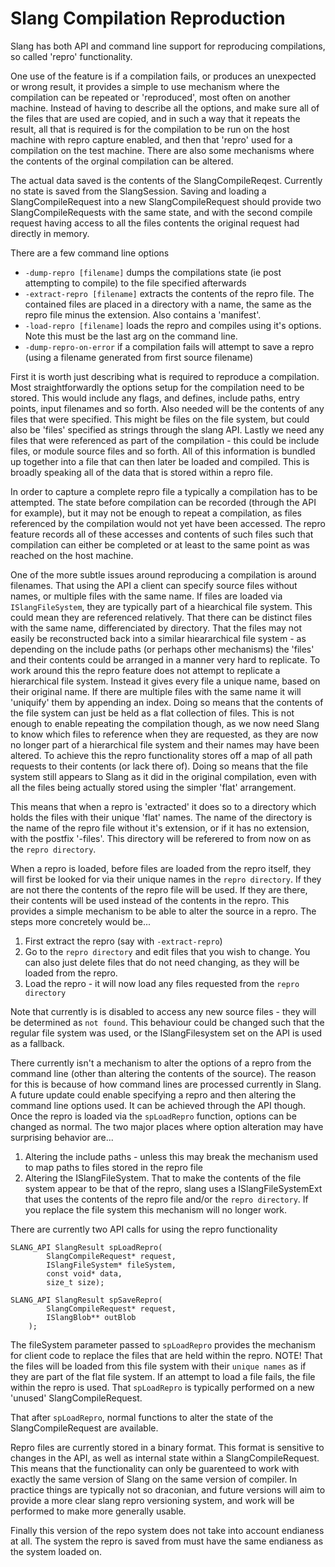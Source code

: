 Slang Compilation Reproduction
==============================

Slang has both API and command line support for reproducing compilations, so called 'repro' functionality.

One use of the feature is if a compilation fails, or produces an unexpected or wrong result, it provides a simple to use mechanism where the compilation can be repeated or 'reproduced', most often on another machine. Instead of having to describe all the options, and make sure all of the files that are used are copied, and in such a way that it repeats the result, all that is required is for the compilation to be run on the host machine with repro capture enabled, and then that 'repro' used for a compilation on the test machine. There are also some mechanisms where the contents of the orginal compilation can be altered.

The actual data saved is the contents of the SlangCompileReqest. Currently no state is saved from the SlangSession. Saving and loading a SlangCompileRequest into a new SlangCompileRequest should provide two SlangCompileRequests with the same state, and with the second compile request having access to all the files contents the original request had directly in memory. 

There are a few command line options

* `-dump-repro [filename]` dumps the compilations state (ie post attempting to compile) to the file specified afterwards
* `-extract-repro [filename]` extracts the contents of the repro file. The contained files are placed in a directory with a name, the same as the repro file minus the extension. Also contains a 'manifest'.
* `-load-repro [filename]` loads the repro and compiles using it's options. Note this must be the last arg on the command line.
* `-dump-repro-on-error` if a compilation fails will attempt to save a repro (using a filename generated from first source filename)

First it is worth just describing what is required to reproduce a compilation. Most straightforwardly the options setup for the compilation need to be stored. This would include any flags, and defines, include paths, entry points, input filenames and so forth. Also needed will be the contents of any files that were specified. This might be files on the file system, but could also be 'files' specified as strings through the slang API. Lastly we need any files that were referenced as part of the compilation - this could be include files, or module source files and so forth. All of this information is bundled up together into a file that can then later be loaded and compiled. This is broadly speaking all of the data that is stored within a repro file. 

In order to capture a complete repro file a typically a compilation has to be attempted. The state before compilation can be recorded (through the API for example), but it may not be enough to repeat a compilation, as files referenced by the compilation would not yet have been accessed. The repro feature records all of these accesses and contents of such files such that compilation can either be completed or at least to the same point as was reached on the host machine. 

One of the more subtle issues around reproducing a compilation is around filenames. That using the API a client can specify source files without names, or multiple files with the same name. If files are loaded via `ISlangFileSystem`, they are typically part of a hiearchical file system. This could mean they are referenced relatively. That there can be distinct files with the same name, differenciated by directory. That the files may not easily be reconstructed back into a similar hieararchical file system - as depending on the include paths (or perhaps other mechanisms) the 'files' and their contents could be arranged in a manner very hard to replicate. To work around this the repro feature does not attempt to replicate a hierarchical file system. Instead it gives every file a unique name, based on their original name. If there are multiple files with the same name it will 'uniquify' them by appending an index. Doing so means that the contents of the file system can just be held as a flat collection of files. This is not enough to enable repeating the compilation though, as we now need Slang to know which files to reference when they are requested, as they are now no longer part of a hierarchical file system and their names may have been altered. To achieve this the repro functionality stores off a map of all path requests to their contents (or lack there of). Doing so means that the file system still appears to Slang as it did in the original compilation, even with all the files being actually stored using the simpler 'flat' arrangement. 

This means that when a repro is 'extracted' it does so to a directory which holds the files with their unique 'flat' names. The name of the directory is the name of the repro file without it's extension, or if it has no extension, with the postfix '-files'. This directory will be referered to from now on as the `repro directory`.

When a repro is loaded, before files are loaded from the repro itself, they will first be looked for via their unique names in the `repro directory`. If they are not there the contents of the repro file will be used. If they are there, their contents will be used instead of the contents in the repro. This provides a simple mechanism to be able to alter the source in a repro. The steps more concretely would be...

1) First extract the repro (say with `-extract-repro`)
2) Go to the `repro directory` and edit files that you wish to change. You can also just delete files that do not need changing, as they will be loaded from the repro.
3) Load the repro - it will now load any files requested from the `repro directory`

Note that currently is is disabled to access any new source files - they will be determined as `not found`. This behaviour could be changed such that the regular file system was used, or the ISlangFilesystem set on the API is used as a fallback. 

There currently isn't a mechanism to alter the options of a repro from the command line (other than altering the contents of the source). The reason for this is because of how command lines are processed currently in Slang. A future update could enable specifying a repro and then altering the command line options used. It can be achieved through the API though. Once the repro is loaded via the `spLoadRepro` function, options can be changed as normal. The two major places where option alteration may have surprising behavior are... 

1) Altering the include paths - unless this may break the mechanism used to map paths to files stored in the repro file
2) Altering the ISlangFileSystem. That to make the contents of the file system appear to be that of the repro, slang uses a ISlangFileSystemExt that uses the contents of the repro file and/or the `repro directory`. If you replace the file system this mechanism will no longer work. 

There are currently two API calls for using the repro functionality 

```
SLANG_API SlangResult spLoadRepro(
        SlangCompileRequest* request,
        ISlangFileSystem* fileSystem,
        const void* data,
        size_t size);

SLANG_API SlangResult spSaveRepro(
        SlangCompileRequest* request,
        ISlangBlob** outBlob
    );
```

The fileSystem parameter passed to `spLoadRepro` provides the mechanism for client code to replace the files that are held within the repro. NOTE! That the files will be loaded from this file system with their `unique names` as if they are part of the flat file system. If an attempt to load a file fails, the file within the repro is used. That `spLoadRepro` is typically performed on a new 'unused' SlangCompileRequest.

That after `spLoadRepro`, normal functions to alter the state of the SlangCompileRequest are available. 

Repro files are currently stored in a binary format. This format is sensitive to changes in the API, as well as internal state within a SlangCompileRequest. This means that the functionality can only be guarenteed to work with exactly the same version of Slang on the same version of compiler. In practice things are typically not so draconian, and future versions will aim to provide a more clear slang repro versioning system, and work will be performed to make more generally usable. 

Finally this version of the repo system does not take into account endianess at all. The system the repro is saved from must have the same endianess as the system loaded on.

